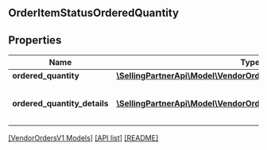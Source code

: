 ## OrderItemStatusOrderedQuantity

## Properties

Name | Type | Description | Notes
------------ | ------------- | ------------- | -------------
**ordered_quantity** | [**\SellingPartnerApi\Model\VendorOrdersV1\ItemQuantity**](ItemQuantity.md) |  | [optional]
**ordered_quantity_details** | [**\SellingPartnerApi\Model\VendorOrdersV1\OrderedQuantityDetails[]**](OrderedQuantityDetails.md) | Details of item quantity ordered. | [optional]

[[VendorOrdersV1 Models]](../) [[API list]](../../Api) [[README]](../../../README.md)
